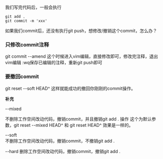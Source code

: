我们写完代码后，一般会执行
```
git add .
git commit -m 'xxx'
```
如果我们commit后，还没有执行git push，想修改/撤销这个commit，怎么办？

### 只修改commit注释

git commit --amend
这个时候进入vim编辑，直接修改即可，修改完注释，退出vim编辑
:wq保存已编辑的注释，重新git push即可

### 要撤回commit

git reset --soft HEAD^
这样就能成功的撤回你刚刚的commit操作。

**补充**

--mixed

不删除工作空间改动代码，撤销commit，并且撤销git add . 操作
这个为默认参数，git reset --mixed HEAD^ 和 git reset HEAD^ 效果是一样的。

--soft  
不删除工作空间改动代码，撤销commit，不撤销git add .

--hard
删除工作空间改动代码，撤销commit，撤销git add .

